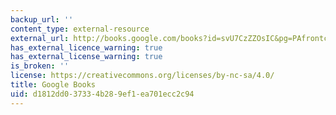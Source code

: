 ```yaml
---
backup_url: ''
content_type: external-resource
external_url: http://books.google.com/books?id=svU7CzZZOsIC&pg=PAfrontcover
has_external_licence_warning: true
has_external_license_warning: true
is_broken: ''
license: https://creativecommons.org/licenses/by-nc-sa/4.0/
title: Google Books
uid: d1812dd0-3733-4b28-9ef1-ea701ecc2c94
---
```

